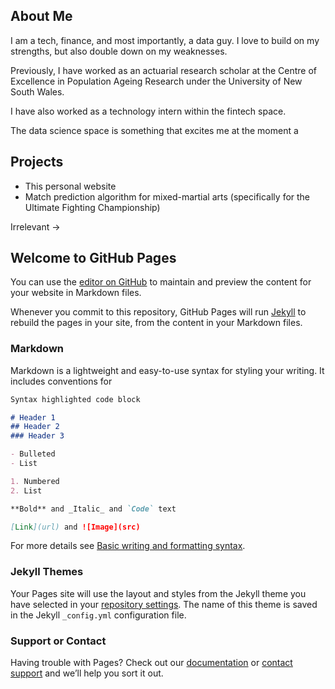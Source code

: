 ## About Me

I am a tech, finance, and most importantly, a data guy. I love to build on my strengths, but also double down on my weaknesses. 

Previously, I have worked as an actuarial research scholar at the Centre of Excellence in Population Ageing Research under the University of New South Wales.

I have also worked as a technology intern within the fintech space. 

The data science space is something that excites me at the moment a

## Projects

- This personal website
- Match prediction algorithm for mixed-martial arts (specifically for the Ultimate Fighting Championship)



Irrelevant -> 

## Welcome to GitHub Pages

You can use the [editor on GitHub](https://github.com/PrimeTerra/PersonalWebsite.github.io/edit/gh-pages/index.md) to maintain and preview the content for your website in Markdown files.

Whenever you commit to this repository, GitHub Pages will run [Jekyll](https://jekyllrb.com/) to rebuild the pages in your site, from the content in your Markdown files.

### Markdown

Markdown is a lightweight and easy-to-use syntax for styling your writing. It includes conventions for

```markdown
Syntax highlighted code block

# Header 1
## Header 2
### Header 3

- Bulleted
- List

1. Numbered
2. List

**Bold** and _Italic_ and `Code` text

[Link](url) and ![Image](src)
```

For more details see [Basic writing and formatting syntax](https://docs.github.com/en/github/writing-on-github/getting-started-with-writing-and-formatting-on-github/basic-writing-and-formatting-syntax).

### Jekyll Themes

Your Pages site will use the layout and styles from the Jekyll theme you have selected in your [repository settings](https://github.com/PrimeTerra/PersonalWebsite.github.io/settings/pages). The name of this theme is saved in the Jekyll `_config.yml` configuration file.

### Support or Contact

Having trouble with Pages? Check out our [documentation](https://docs.github.com/categories/github-pages-basics/) or [contact support](https://support.github.com/contact) and we’ll help you sort it out.
